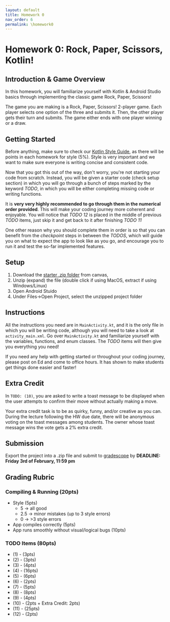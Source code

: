 ```yaml
---
layout: default
title: Homework 0
nav_order: 6
permalink: \homework0
---
```


# **Homework 0: Rock, Paper, Scissors, Kotlin!**

## **Introduction & Game Overview**

In this homework, you will familiarize yourself with Kotlin & Android Studio basics through implementing the classic game Rock, Paper, Scissors!

The game you are making is a Rock, Paper, Scissors! 2-player game. Each player selects one option of the three and submits it. Then, the other player gets their turn and submits. The game either ends with one player winning or a draw.

## **Getting Started**

Before anything, make sure to check our [Kotlin Style Guide](https://cis1950android.github.io/styleguide/), as there will be points in each homework for style (5%). Style is very important and we want to make sure everyone is writing concise and consistent code.

Now that you got this out of the way, don't worry, you're not starting your code from scratch. Instead, you will be given a starter code (check setup section) in which you will go through a bunch of steps marked by the keyword _TODO_, in which you will be either completing missing code or writing functions.

 It is **very very highly recommended to go through them in the numerical order provided**. This will make your coding journey more coherent and enjoyable. You will notice that _TODO 12_ is placed in the middle of previous _TODO_ items, just skip it and get back to it after finishing _TODO 11_

One other reason why you should complete them in order is so that you can benefit from the _checkpoint_ steps in between the _TODOS_, which will guide you on what to expect the app to look like as you go, and encourage you to run it and test the so-far implemented features.

## **Setup**

1. Download the [starter .zip folder](https://canvas.upenn.edu/courses/1703225/files/folder/Homeworks/HW0) from canvas,
2. Unzip (expand) the file (double click if using MacOS, extract if using Windows/Linux)
3. Open Android Stuido
4. Under Files->Open Project, select the unzipped project folder 

## **Instructions**

All the instructions you need are in `MainActivity.kt`, and it is the only file in which you will be writing code, although you will need to take a look at `activity_main.xml`. Go over `MainActivity.kt` and familiarize yourself with the variables, functions, and enum classes. The _TODO_ items will then give you everything you need!

If you need any help with getting started or throughout your coding journey, please post on Ed and come to office hours. It has shown to make students get things done easier and faster!

## **Extra Credit**

In `TODO: (10)`, you are asked to write a toast message to be displayed when the user attempts to confirm their move without actually making a move.

Your extra credit task is to be as quirky, funny, and/or creative as you can. During the lecture following the HW due date, there will be anonymous voting on the toast messages among students. The owner whose toast message wins the vote gets a 2% extra credit.

## **Submission**

Export the project into a .zip file and submit to [gradescope](https://www.gradescope.com/courses/480677) by **DEADLINE: Friday 3rd of February, 11:59 pm**

## **Grading Rubric**

### **Compiling & Running (20pts)**

- Style (5pts)
    - 5 → all good
    - 2.5 → minor mistakes (up to 3 style errors)
    - 0 → >3 style errors
- App compiles correctly (5pts)
- App runs smoothly without visual/logical bugs (10pts)

### **TODO Items (80pts)**

- (1) - (3pts)
- (2) - (3pts)
- (3) - (4pts)
- (4) - (16pts)
- (5) - (6pts)
- (6) - (2pts)
- (7) - (5pts)
- (8) - (8pts)
- (9) - (4pts)
- (10) - (2pts + Extra Credit: 2pts)
- (11) - (25pts)
- (12) - (2pts)